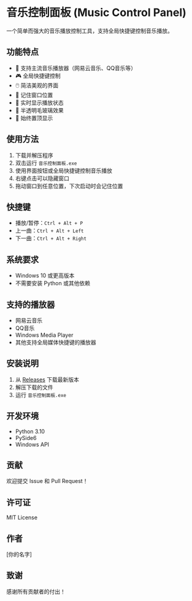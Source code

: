 # 音乐控制面板 (Music Control Panel)

一个简单而强大的音乐播放控制工具，支持全局快捷键控制音乐播放。

## 功能特点

- 🎵 支持主流音乐播放器（网易云音乐、QQ音乐等）
- 🎮 全局快捷键控制
- 🖱️ 简洁美观的界面
- 📍 记住窗口位置
- 🔄 实时显示播放状态
- 🎨 半透明毛玻璃效果
- 🎯 始终置顶显示

## 使用方法

1. 下载并解压程序
2. 双击运行 `音乐控制面板.exe`
3. 使用界面按钮或全局快捷键控制音乐播放
4. 右键点击可以隐藏窗口
5. 拖动窗口到任意位置，下次启动时会记住位置

## 快捷键

- 播放/暂停：`Ctrl + Alt + P`
- 上一曲：`Ctrl + Alt + Left`
- 下一曲：`Ctrl + Alt + Right`

## 系统要求

- Windows 10 或更高版本
- 不需要安装 Python 或其他依赖

## 支持的播放器

- 网易云音乐
- QQ音乐
- Windows Media Player
- 其他支持全局媒体快捷键的播放器

## 安装说明

1. 从 [Releases](https://github.com/你的用户名/项目名/releases) 下载最新版本
2. 解压下载的文件
3. 运行 `音乐控制面板.exe`

## 开发环境

- Python 3.10
- PySide6
- Windows API

## 贡献

欢迎提交 Issue 和 Pull Request！

## 许可证

MIT License

## 作者

[你的名字]

## 致谢

感谢所有贡献者的付出！ 